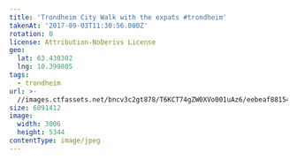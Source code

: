 ```yaml
---
title: 'Trondheim City Walk with the expats #trondheim'
takenAt: '2017-09-03T11:30:56.000Z'
rotation: 0
license: Attribution-NoDerivs License
geo:
  lat: 63.430302
  lng: 10.399805
tags:
  - trondheim
url: >-
  //images.ctfassets.net/bncv3c2gt878/T6KCT74gZW0XVo001uAz6/eebeaf881543cce77fc35cb7e5348f09/trondheim-city-walk-with-the-expats-trondheim_36837583282_o
size: 6091412
image:
  width: 3006
  height: 5344
contentType: image/jpeg
---
```


